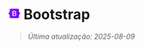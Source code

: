 # <img src="icon/bootstrap.png" alt="Ícone" width="24"> Bootstrap

> *Última atualização: 2025-08-09*
